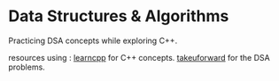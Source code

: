 # Data Structures & Algorithms

Practicing DSA concepts while exploring C++.

resources using :
[learncpp](https://learncpp.com/) for C++ concepts.
[takeuforward](https://takeuforward.org/) for the DSA problems.
